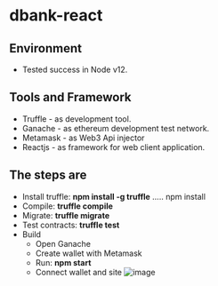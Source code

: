 # dbank-react

## Environment
  - Tested success in Node v12.   
   
## Tools and Framework
  - Truffle - as development tool.
  - Ganache - as ethereum development test network.
  - Metamask - as Web3 Api injector
  - Reactjs - as framework for web client application.
  
## The steps are
  - Install truffle:  __npm install -g truffle__  ..... npm install
  - Compile:          __truffle compile__
  - Migrate:          __truffle migrate__
  - Test contracts:   __truffle test__
  - Build
    - Open Ganache
    - Create wallet with Metamask
    - Run:            __npm start__    
    - Connect wallet and site 
![image](https://user-images.githubusercontent.com/45113398/121815768-42a7e600-cca2-11eb-9cb9-6995cc836766.png)
